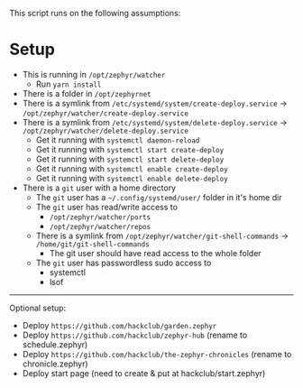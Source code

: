 This script runs on the following assumptions:

# Setup

- This is running in `/opt/zephyr/watcher`
  - Run `yarn install`
- There is a folder in `/opt/zephyrnet`
- There is a symlink from `/etc/systemd/system/create-deploy.service` -> `/opt/zephyr/watcher/create-deploy.service`
- There is a symlink from `/etc/systemd/system/delete-deploy.service` -> `/opt/zephyr/watcher/delete-deploy.service`
  - Get it running with `systemctl daemon-reload`
  - Get it running with `systemctl start create-deploy`
  - Get it running with `systemctl start delete-deploy`
  - Get it running with `systemctl enable create-deploy`
  - Get it running with `systemctl enable delete-deploy`
- There is a `git` user with a home directory
  - The `git` user has a `~/.config/systemd/user/` folder in it's home dir
  - The `git` user has read/write access to
    - `/opt/zephyr/watcher/ports`
    - `/opt/zephyr/watcher/repos`
  - There is a symlink from `/opt/zephyr/watcher/git-shell-commands` -> `/home/git/git-shell-commands`
    - The git user should have read access to the whole folder
  - The `git` user has passwordless sudo access to
    - systemctl
    - lsof

---

Optional setup:

- Deploy `https://github.com/hackclub/garden.zephyr`
- Deploy `https://github.com/hackclub/zephyr-hub` (rename to schedule.zephyr)
- Deploy `https://github.com/hackclub/the-zephyr-chronicles` (rename to chronicle.zephyr)
- Deploy start page (need to create & put at hackclub/start.zephyr)